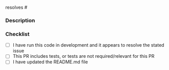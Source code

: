 resolves #

<!---
  Include the number of the issue addressed by this PR above if applicable.
-->

### Description

<!---
  Describe the Pull Request here. Add any references and info to help reviewers
  understand your changes. Include any tradeoffs you considered.
-->

### Checklist

- [ ] I have run this code in development and it appears to resolve the stated issue
- [ ] This PR includes tests, or tests are not required/relevant for this PR
- [ ] I have updated the README.md file
